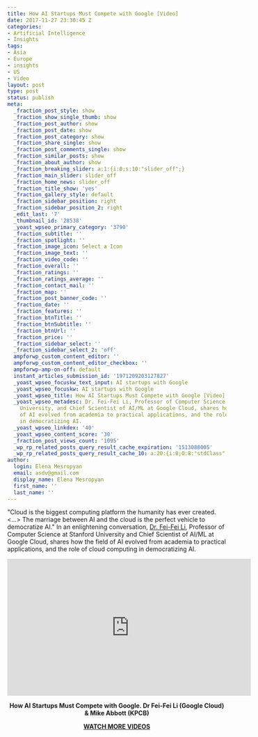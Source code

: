 ```yaml
---
title: How AI Startups Must Compete with Google [Video]
date: 2017-11-27 23:30:45 Z
categories:
- Artificial Intelligence
- Insights
tags:
- Asia
- Europe
- insights
- US
- Video
layout: post
type: post
status: publish
meta:
  _fraction_post_style: show
  _fraction_show_single_thumb: show
  _fraction_post_author: show
  _fraction_post_date: show
  _fraction_post_category: show
  _fraction_share_single: show
  _fraction_post_comments_single: show
  _fraction_similar_posts: show
  _fraction_about_author: show
  _fraction_breaking_slider: a:1:{i:0;s:10:"slider_off";}
  _fraction_main_slider: slider_off
  _fraction_home_news: slider_off
  _fraction_title_show: 'yes'
  _fraction_gallery_style: default
  _fraction_sidebar_position: right
  _fraction_sidebar_position_2: right
  _edit_last: '7'
  _thumbnail_id: '28538'
  _yoast_wpseo_primary_category: '3790'
  _fraction_subtitle: ''
  _fraction_spotlight: ''
  _fraction_image_icon: Select a Icon
  _fraction_image_text: ''
  _fraction_video_code: ''
  _fraction_overall: ''
  _fraction_ratings: ''
  _fraction_ratings_average: ''
  _fraction_contact_mail: ''
  _fraction_map: ''
  _fraction_post_banner_code: ''
  _fraction_date: ''
  _fraction_features: ''
  _fraction_btnTitle: ''
  _fraction_btnSubtitle: ''
  _fraction_btnUrl: ''
  _fraction_price: ''
  _fraction_sidebar_select: ''
  _fraction_sidebar_select_2: 'off'
  ampforwp_custom_content_editor: ''
  ampforwp_custom_content_editor_checkbox: ''
  ampforwp-amp-on-off: default
  instant_articles_submission_id: '1971209203127827'
  _yoast_wpseo_focuskw_text_input: AI startups with Google
  _yoast_wpseo_focuskw: AI startups with Google
  _yoast_wpseo_title: How AI Startups Must Compete with Google [Video]
  _yoast_wpseo_metadesc: Dr. Fei-Fei Li, Professor of Computer Science at Stanford
    University, and Chief Scientist of AI/ML at Google Cloud, shares how the field
    of AI evolved from academia to practical applications, and the role of cloud computing
    in democratizing AI.
  _yoast_wpseo_linkdex: '40'
  _yoast_wpseo_content_score: '30'
  _fraction_post_views_count: '1095'
  _wp_rp_related_posts_query_result_cache_expiration: '1513088005'
  _wp_rp_related_posts_query_result_cache_10: a:20:{i:0;O:8:"stdClass":2:{s:7:"post_id";s:5:"28372";s:5:"score";s:18:"121.75234697074478";}i:1;O:8:"stdClass":2:{s:7:"post_id";s:5:"28018";s:5:"score";s:16:"94.8374027908715";}i:2;O:8:"stdClass":2:{s:7:"post_id";s:5:"28398";s:5:"score";s:17:"91.52635226125176";}i:3;O:8:"stdClass":2:{s:7:"post_id";s:5:"28383";s:5:"score";s:17:"88.00754679244952";}i:4;O:8:"stdClass":2:{s:7:"post_id";s:5:"28152";s:5:"score";s:16:"87.9915156909376";}i:5;O:8:"stdClass":2:{s:7:"post_id";s:5:"28078";s:5:"score";s:17:"81.39490400568363";}i:6;O:8:"stdClass":2:{s:7:"post_id";s:5:"28468";s:5:"score";s:17:"80.57337622115156";}i:7;O:8:"stdClass":2:{s:7:"post_id";s:5:"27081";s:5:"score";s:17:"80.55519631455755";}i:8;O:8:"stdClass":2:{s:7:"post_id";s:5:"28559";s:5:"score";s:17:"76.29131618299766";}i:9;O:8:"stdClass":2:{s:7:"post_id";s:5:"27015";s:5:"score";s:17:"76.29131618299766";}i:10;O:8:"stdClass":2:{s:7:"post_id";s:5:"28329";s:5:"score";s:17:"73.13705684477151";}i:11;O:8:"stdClass":2:{s:7:"post_id";s:5:"28196";s:5:"score";s:17:"73.13705684477151";}i:12;O:8:"stdClass":2:{s:7:"post_id";s:5:"27969";s:5:"score";s:17:"73.13705684477151";}i:13;O:8:"stdClass":2:{s:7:"post_id";s:5:"27684";s:5:"score";s:17:"73.13705684477151";}i:14;O:8:"stdClass":2:{s:7:"post_id";s:5:"27613";s:5:"score";s:17:"73.13705684477151";}i:15;O:8:"stdClass":2:{s:7:"post_id";s:5:"28366";s:5:"score";s:17:"70.15569460113713";}i:16;O:8:"stdClass":2:{s:7:"post_id";s:5:"27606";s:5:"score";s:17:"67.74394520126172";}i:17;O:8:"stdClass":2:{s:7:"post_id";s:5:"22974";s:5:"score";s:17:"65.57014583485221";}i:18;O:8:"stdClass":2:{s:7:"post_id";s:5:"11710";s:5:"score";s:17:"65.15263620713357";}i:19;O:8:"stdClass":2:{s:7:"post_id";s:5:"27611";s:5:"score";s:16:"61.0091874537792";}}
author:
  login: Elena Mesropyan
  email: asdv@gmail.com
  display_name: Elena Mesropyan
  first_name: ''
  last_name: ''
---
```


<p><span style="font-weight: 400;">"Cloud is the biggest computing platform the humanity has ever created. &lt;...&gt; The marriage between AI and the cloud is the perfect vehicle to democratize AI." In an enlightening conversation, </span><a href="https://www.linkedin.com/in/fei-fei-li-4541247/"><span style="font-weight: 400;">Dr. Fei-Fei Li</span></a><span style="font-weight: 400;">, Professor of Computer Science at Stanford University and Chief Scientist of AI/ML at Google Cloud, shares how the field of AI evolved from academia to practical applications, and the role of cloud computing in democratizing AI.</span></p>
<div align="center"><iframe src="https://www.youtube.com/embed/Mu3scWZvZKo" width="560" height="315" frameborder="0" allowfullscreen="allowfullscreen"></iframe></div>
<p style="text-align: center;"><strong>How AI Startups Must Compete with Google. Dr Fei-Fei Li (Google Cloud) &amp; Mike Abbott (KPCB)</strong></p>
<p style="text-align: center;"><strong><a href="https://letstalkpayments.com/?s=VIDEO">WATCH MORE VIDEOS</a></strong></p>
